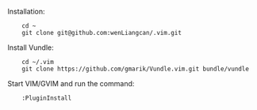 Installation:

        cd ~
        git clone git@github.com:wenLiangcan/.vim.git

Install Vundle:

        cd ~/.vim
        git clone https://github.com/gmarik/Vundle.vim.git bundle/vundle

Start VIM/GVIM and run the command:

        :PluginInstall
